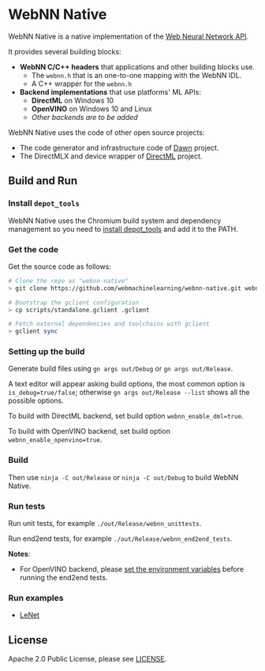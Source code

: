 # WebNN Native

WebNN Native is a native implementation of the [Web Neural Network API](https://webmachinelearning.github.io/webnn/).

It provides several building blocks:

 - **WebNN C/C++ headers** that applications and other building blocks use.
   - The `webnn.h` that is an one-to-one mapping with the WebNN IDL.
   - A C++ wrapper for the `webnn.h`
 - **Backend implementations** that use platforms' ML APIs:
   - **DirectML** on Windows 10
   - **OpenVINO** on Windows 10 and Linux
   - _Other backends are to be added_

WebNN Native uses the code of other open source projects:

 * The code generator and infrastructure code of [Dawn](https://dawn.googlesource.com/dawn/) project.
 * The DirectMLX and device wrapper of [DirectML](https://github.com/microsoft/DirectML) project.

## Build and Run

### Install `depot_tools`

WebNN Native uses the Chromium build system and dependency management so you need to [install depot_tools] and add it to the PATH.

[install depot_tools]: http://commondatastorage.googleapis.com/chrome-infra-docs/flat/depot_tools/docs/html/depot_tools_tutorial.html#_setting_up

### Get the code

Get the source code as follows:

```sh
# Clone the repo as "webnn-native"
> git clone https://github.com/webmachinelearning/webnn-native.git webnn-native && cd webnn-native

# Bootstrap the gclient configuration
> cp scripts/standalone.gclient .gclient

# Fetch external dependencies and toolchains with gclient
> gclient sync
```

### Setting up the build

Generate build files using `gn args out/Debug` or `gn args out/Release`.

A text editor will appear asking build options, the most common option is `is_debug=true/false`; otherwise `gn args out/Release --list` shows all the possible options.

To build with DirectML backend, set build option `webnn_enable_dml=true`.

To build with OpenVINO backend, set build option `webnn_enable_openvino=true`.

### Build

Then use `ninja -C out/Release` or `ninja -C out/Debug` to build WebNN Native.

### Run tests

Run unit tests, for example `./out/Release/webnn_unittests`.

Run end2end tests, for example `./out/Release/webnn_end2end_tests`.

**Notes**:
 * For OpenVINO backend, please [set the environment variables](https://docs.openvinotoolkit.org/2021.1/openvino_docs_install_guides_installing_openvino_windows.html#set-the-environment-variables) before running the end2end tests.

### Run examples

 * [LeNet](/examples/LeNet/README.md)

## License

Apache 2.0 Public License, please see [LICENSE](/LICENSE).
